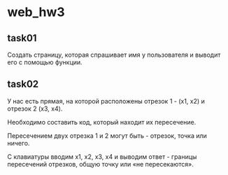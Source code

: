 # web_hw3

## task01

Создать страницу, которая спрашивает имя у пользователя и выводит его с помощью функции.

## task02

У нас есть прямая, на которой расположены отрезок 1 - (х1, x2) и отрезок 2 (х3, x4).

Необходимо составить код, который находит их пересечение.

Пересечением двух отрезка 1 и 2 могут быть - отрезок, точка или ничего.

С клавиатуры вводим х1, x2, х3, x4 и выводим ответ - границы пересечений отрезков, общую точку или «не пересекаются».
